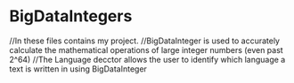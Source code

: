 # BigDataIntegers
//In these files contains my project.
//BigDataInteger is used to accurately calculate the mathematical operations of large integer numbers (even past 2^64)
//The Language decctor allows the user to identify which language a text is written in using BigDataInteger
